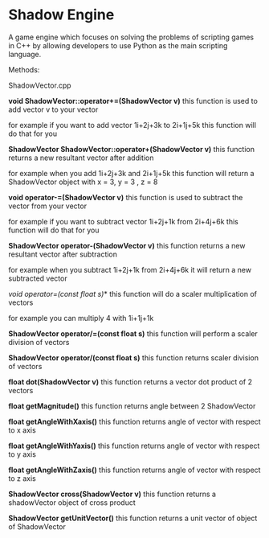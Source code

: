 # Shadow Engine
A game engine which focuses on solving the problems of scripting games in C++ by allowing developers to use Python as the main scripting language.

Methods:

ShadowVector.cpp

**void ShadowVector::operator+=(ShadowVector v)**
this function is used to add vector v to your vector

for example if you want to add vector 1i+2j+3k to 2i+1j+5k
this function will do that for you

**ShadowVector  ShadowVector::operator+(ShadowVector v)**
this function returns a new resultant vector after addition

for example when you add 1i+2j+3k and 2i+1j+5k this function will return
a ShadowVector object with x = 3, y = 3 , z = 8


**void operator-=(ShadowVector v)**
this function is used to subtract the vector from your vector

for example if you want to subtract vector 1i+2j+1k from 2i+4j+6k this 
function will do that for you

**ShadowVector operator-(ShadowVector v)**
this function returns a new resultant vector after subtraction

for example when you subtract 1i+2j+1k from 2i+4j+6k it will return 
a new subtracted vector

**void operator*=(const float s)**
this function will do a scaler multiplication of vectors 

for example you can multiply 4 with 1i+1j+1k

**ShadowVector operator/=(const float s)**
this function will perform a scaler division of vectors 

**ShadowVector operator/(const float s)**
this function returns scaler division of vectors


**float dot(ShadowVector v)**
this function returns a vector dot product of 2 vectors

**float getMagnitude()**
this function returns angle between 2 ShadowVector

**float getAngleWithXaxis()**
this function returns angle of vector with respect to x axis

**float getAngleWithYaxis()** 
this function returns angle of vector with respect to y axis

**float getAngleWithZaxis()**
this function returns angle of vector with respect to z axis

**ShadowVector cross(ShadowVector v)**
this function returns a shadowVector object of cross product

**ShadowVector getUnitVector()**
this function returns a unit vector of object of ShadowVector